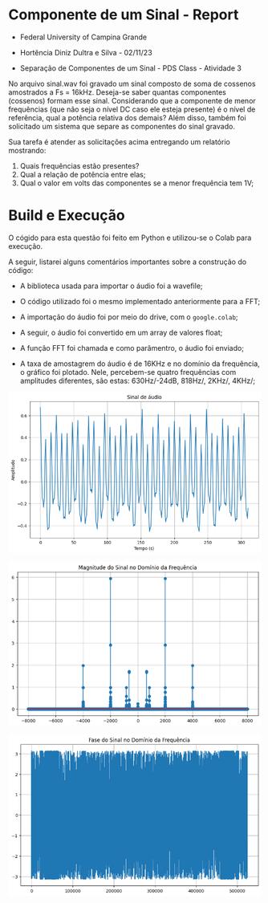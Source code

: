 # Componente de um Sinal - Report

* Federal University of Campina Grande

* Hortência Diniz Dultra e Silva - 02/11/23

* Separação de Componentes de um Sinal - PDS Class - Atividade 3

No arquivo sinal.wav foi gravado um sinal composto de soma de cossenos amostrados a Fs = 16kHz. 
Deseja-se saber quantas componentes (cossenos) formam esse sinal. Considerando que a componente de menor frequências (que não seja o nível DC caso ele esteja presente) é o nível de referência, qual a potência relativa dos demais? Além disso, também foi solicitado um sistema que separe as componentes do sinal gravado.

Sua tarefa é atender as solicitações acima entregando um relatório mostrando:
1. Quais frequências estão presentes?
2. Qual a relação de potência entre elas;
3. Qual o valor em volts das componentes se a menor frequência tem 1V;

# Build e Execução

O cógido para esta questão foi feito em Python e utilizou-se o Colab para execução.

A seguir, listarei alguns comentários importantes sobre a construção do código:

* A biblioteca usada para importar o áudio foi a wavefile; 

* O código utilizado foi o mesmo implementado anteriormente para a FFT;

* A importação do áudio foi por meio do drive, com o ```google.colab```;

* A seguir, o áudio foi convertido em um array de valores float;

* A função FFT foi chamada e como parâmentro, o áudio foi enviado;

* A taxa de amostagrem do áudio é de 16KHz e no domínio da frequência, o gráfico foi plotado. Nele, percebem-se quatro frequências com amplitudes diferentes, são estas: 630Hz/-24dB, 818Hz/, 2KHz/, 4KHz/;



![Resultado do sinal de áudio](./AUDIO_INPUT.png "FFT Result")



![Resultado do sinal de áudio](./AUDIO_MAGNITUDE.png "FFT Result")



![Resultado do sinal de áudio](./AUDIO_FASE.png "FFT Result")
